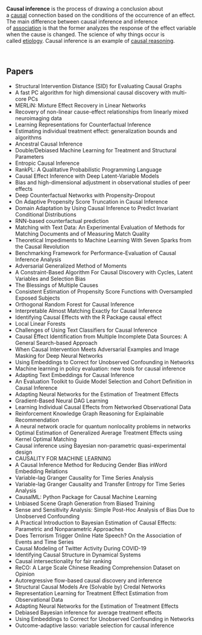 <p><strong>Causal inference</strong>&nbsp;is the process of drawing a conclusion about a&nbsp;<a class="mw-redirect" title="Causal" href="https://en.wikipedia.org/wiki/Causal">causal</a>&nbsp;connection based on the conditions of the occurrence of an effect. The main difference between causal inference and inference of&nbsp;<a class="mw-redirect" title="Association (statistics)" href="https://en.wikipedia.org/wiki/Association_(statistics)">association</a>&nbsp;is that the former analyzes the response of the effect variable when the cause is changed.&nbsp;The science of why things occur is called&nbsp;<a title="Etiology" href="https://en.wikipedia.org/wiki/Etiology">etiology</a>. Causal inference is an example of&nbsp;<a title="Causal reasoning" href="https://en.wikipedia.org/wiki/Causal_reasoning">causal reasoning</a>.</p>
</br>


<h2> Papers</h2>

<ul>

                             

 <li><a target="_blank" href="https://github.com/manjunath5496/Causal-Inference-Papers/blob/master/cia(1).pdf" style="text-decoration:none;">Structural Intervention Distance (SID) for Evaluating Causal Graphs</a></li>

 <li><a target="_blank" href="https://github.com/manjunath5496/Causal-Inference-Papers/blob/master/cia(2).pdf" style="text-decoration:none;">A fast PC algorithm for high dimensional causal discovery with multi-core PCs</a></li>

<li><a target="_blank" href="https://github.com/manjunath5496/Causal-Inference-Papers/blob/master/cia(3).pdf" style="text-decoration:none;">MERLiN: Mixture Effect Recovery in Linear Networks</a></li>
 <li><a target="_blank" href="https://github.com/manjunath5496/Causal-Inference-Papers/blob/master/cia(4).pdf" style="text-decoration:none;">Recovery of non-linear cause-effect relationships from linearly mixed neuroimaging data</a></li>                              
<li><a target="_blank" href="https://github.com/manjunath5496/Causal-Inference-Papers/blob/master/cia(5).pdf" style="text-decoration:none;">Learning Representations for Counterfactual Inference</a></li>
<li><a target="_blank" href="https://github.com/manjunath5496/Causal-Inference-Papers/blob/master/cia(6).pdf" style="text-decoration:none;">Estimating individual treatment effect: generalization bounds and algorithms</a></li>
 <li><a target="_blank" href="https://github.com/manjunath5496/Causal-Inference-Papers/blob/master/cia(7).pdf" style="text-decoration:none;">Ancestral Causal Inference</a></li>

 <li><a target="_blank" href="https://github.com/manjunath5496/Causal-Inference-Papers/blob/master/cia(8).pdf" style="text-decoration:none;"> Double/Debiased Machine Learning for Treatment and Structural Parameters </a></li>
   <li><a target="_blank" href="https://github.com/manjunath5496/Causal-Inference-Papers/blob/master/cia(9).pdf" style="text-decoration:none;">Entropic Causal Inference</a></li>
  
   
 <li><a target="_blank" href="https://github.com/manjunath5496/Causal-Inference-Papers/blob/master/cia(10).pdf" style="text-decoration:none;">RankPL: A Qualitative Probabilistic
Programming Language</a></li>                              
<li><a target="_blank" href="https://github.com/manjunath5496/Causal-Inference-Papers/blob/master/cia(11).pdf" style="text-decoration:none;">Causal Effect Inference with
Deep Latent-Variable Models</a></li>
<li><a target="_blank" href="https://github.com/manjunath5496/Causal-Inference-Papers/blob/master/cia(12).pdf" style="text-decoration:none;">Bias and high-dimensional adjustment in observational studies of peer effects</a></li>
<li><a target="_blank" href="https://github.com/manjunath5496/Causal-Inference-Papers/blob/master/cia(13).pdf" style="text-decoration:none;">Deep Counterfactual Networks with Propensity-Dropout</a></li>

<li><a target="_blank" href="https://github.com/manjunath5496/Causal-Inference-Papers/blob/master/cia(14).pdf" style="text-decoration:none;">On Adaptive Propensity Score Truncation in Causal Inference</a></li>
                              
<li><a target="_blank" href="https://github.com/manjunath5496/Causal-Inference-Papers/blob/master/cia(15).pdf" style="text-decoration:none;">Domain Adaptation by Using Causal Inference to Predict Invariant Conditional Distributions</a></li>

<li><a target="_blank" href="https://github.com/manjunath5496/Causal-Inference-Papers/blob/master/cia(16).pdf" style="text-decoration:none;">RNN-based counterfactual prediction</a></li>

  <li><a target="_blank" href="https://github.com/manjunath5496/Causal-Inference-Papers/blob/master/cia(17).pdf" style="text-decoration:none;">Matching with Text Data: An Experimental Evaluation of Methods for Matching Documents and of Measuring Match Quality</a></li>   
  
<li><a target="_blank" href="https://github.com/manjunath5496/Causal-Inference-Papers/blob/master/cia(18).pdf" style="text-decoration:none;">Theoretical Impediments to Machine Learning With Seven Sparks from the Causal Revolution</a></li> 

  
<li><a target="_blank" href="https://github.com/manjunath5496/Causal-Inference-Papers/blob/master/cia(19).pdf" style="text-decoration:none;">Benchmarking Framework for Performance-Evaluation of Causal Inference Analysis</a></li> 

<li><a target="_blank" href="https://github.com/manjunath5496/Causal-Inference-Papers/blob/master/cia(20).pdf" style="text-decoration:none;">Adversarial Generalized Method of Moments</a></li>

<li><a target="_blank" href="https://github.com/manjunath5496/Causal-Inference-Papers/blob/master/cia(21).pdf" style="text-decoration:none;">A Constraint-Based Algorithm For Causal Discovery with Cycles, Latent Variables and Selection Bias</a></li>
<li><a target="_blank" href="https://github.com/manjunath5496/Causal-Inference-Papers/blob/master/cia(22).pdf" style="text-decoration:none;">The Blessings of Multiple Causes</a></li> 
 
 
 
 
 
 <li><a target="_blank" href="https://github.com/manjunath5496/Causal-Inference-Papers/blob/master/cia(23).pdf" style="text-decoration:none;">Consistent Estimation of Propensity Score Functions with Oversampled Exposed Subjects</a></li> 
 

   <li><a target="_blank" href="https://github.com/manjunath5496/Causal-Inference-Papers/blob/master/cia(24).pdf" style="text-decoration:none;">Orthogonal Random Forest for Causal Inference</a></li>
 
   <li><a target="_blank" href="https://github.com/manjunath5496/Causal-Inference-Papers/blob/master/cia(25).pdf" style="text-decoration:none;">Interpretable Almost Matching Exactly for Causal Inference</a></li>                              
 <li><a target="_blank" href="https://github.com/manjunath5496/Causal-Inference-Papers/blob/master/cia(26).pdf" style="text-decoration:none;">Identifying Causal Effects with the R Package causal effect</a></li>
 <li><a target="_blank" href="https://github.com/manjunath5496/Causal-Inference-Papers/blob/master/cia(27).pdf" style="text-decoration:none;">Local Linear Forests</a></li>
   
 
   <li><a target="_blank" href="https://github.com/manjunath5496/Causal-Inference-Papers/blob/master/cia(28).pdf" style="text-decoration:none;">Challenges of Using Text Classifiers for Causal Inference</a></li>
 
   <li><a target="_blank" href="https://github.com/manjunath5496/Causal-Inference-Papers/blob/master/cia(29).pdf" style="text-decoration:none;">Causal Effect Identification from Multiple Incomplete Data Sources: A General Search-based Approach</a></li>                              

  <li><a target="_blank" href="https://github.com/manjunath5496/Causal-Inference-Papers/blob/master/cia(30).pdf" style="text-decoration:none;">When Causal Intervention Meets Adversarial Examples and Image Masking for Deep Neural Networks</a></li>
 
   <li><a target="_blank" href="https://github.com/manjunath5496/Causal-Inference-Papers/blob/master/cia(31).pdf" style="text-decoration:none;">Using Embeddings to Correct for Unobserved Confounding in Networks</a></li> 
    <li><a target="_blank" href="https://github.com/manjunath5496/Causal-Inference-Papers/blob/master/cia(32).pdf" style="text-decoration:none;">Machine learning in policy evaluation: new tools for causal inference</a></li> 

   <li><a target="_blank" href="https://github.com/manjunath5496/Causal-Inference-Papers/blob/master/cia(33).pdf" style="text-decoration:none;">Adapting Text Embeddings for Causal Inference</a></li>                              

  <li><a target="_blank" href="https://github.com/manjunath5496/Causal-Inference-Papers/blob/master/cia(34).pdf" style="text-decoration:none;">An Evaluation Toolkit to Guide Model Selection and Cohort Definition in Causal Inference</a></li> 
 
  <li><a target="_blank" href="https://github.com/manjunath5496/Causal-Inference-Papers/blob/master/cia(35).pdf" style="text-decoration:none;">Adapting Neural Networks for the Estimation of Treatment Effects</a></li> 

  <li><a target="_blank" href="https://github.com/manjunath5496/Causal-Inference-Papers/blob/master/cia(36).pdf" style="text-decoration:none;">Gradient-Based Neural DAG Learning</a></li> 
 
<li><a target="_blank" href="https://github.com/manjunath5496/Causal-Inference-Papers/blob/master/cia(37).pdf" style="text-decoration:none;">Learning Individual Causal Effects from Networked Observational Data</a></li>
 <li><a target="_blank" href="https://github.com/manjunath5496/Causal-Inference-Papers/blob/master/cia(38).pdf" style="text-decoration:none;">Reinforcement Knowledge Graph Reasoning for Explainable Recommendation</a></li>
<li><a target="_blank" href="https://github.com/manjunath5496/Causal-Inference-Papers/blob/master/cia(39).pdf" style="text-decoration:none;">A neural network oracle for quantum nonlocality problems in networks</a></li>
 <li><a target="_blank" href="https://github.com/manjunath5496/Causal-Inference-Papers/blob/master/cia(40).pdf" style="text-decoration:none;">Optimal Estimation of Generalized Average Treatment Effects using Kernel Optimal Matching</a></li>                              
<li><a target="_blank" href="https://github.com/manjunath5496/Causal-Inference-Papers/blob/master/cia(41).pdf" style="text-decoration:none;">Causal inference using Bayesian non-parametric quasi-experimental design</a></li>
<li><a target="_blank" href="https://github.com/manjunath5496/Causal-Inference-Papers/blob/master/cia(42).pdf" style="text-decoration:none;">CAUSALITY FOR MACHINE LEARNING</a></li>
 
  <li><a target="_blank" href="https://github.com/manjunath5496/Causal-Inference-Papers/blob/master/cia(43).pdf" style="text-decoration:none;">A Causal Inference Method for Reducing Gender Bias inWord Embedding Relations</a></li>
 <li><a target="_blank" href="https://github.com/manjunath5496/Causal-Inference-Papers/blob/master/cia(44).pdf" style="text-decoration:none;">Variable-lag Granger Causality
for Time Series Analysis</a></li>
   <li><a target="_blank" href="https://github.com/manjunath5496/Causal-Inference-Papers/blob/master/cia(45).pdf" style="text-decoration:none;">Variable-lag Granger Causality and Transfer Entropy for Time Series Analysis</a></li>  
   
<li><a target="_blank" href="https://github.com/manjunath5496/Causal-Inference-Papers/blob/master/cia(46).pdf" style="text-decoration:none;">CausalML: Python Package for Causal Machine Learning</a></li> 
                             
<li><a target="_blank" href="https://github.com/manjunath5496/Causal-Inference-Papers/blob/master/cia(47).pdf" style="text-decoration:none;">Unbiased Scene Graph Generation from Biased Training</a></li>
<li><a target="_blank" href="https://github.com/manjunath5496/Causal-Inference-Papers/blob/master/cia(48).pdf" style="text-decoration:none;">Sense and Sensitivity Analysis: Simple Post-Hoc Analysis of Bias Due to Unobserved Confounding</a></li>

<li><a target="_blank" href="https://github.com/manjunath5496/Causal-Inference-Papers/blob/master/cia(49).pdf" style="text-decoration:none;">A Practical Introduction to Bayesian Estimation of Causal Effects: Parametric and Nonparametric Approaches </a></li>
                              
<li><a target="_blank" href="https://github.com/manjunath5496/Causal-Inference-Papers/blob/master/cia(50).pdf" style="text-decoration:none;">Does Terrorism Trigger Online Hate Speech? On the Association of Events and Time Series</a></li>
<li><a target="_blank" href="https://github.com/manjunath5496/Causal-Inference-Papers/blob/master/cia(51).pdf" style="text-decoration:none;">Causal Modeling of Twitter
Activity During COVID-19</a></li>
<li><a target="_blank" href="https://github.com/manjunath5496/Causal-Inference-Papers/blob/master/cia(52).pdf" style="text-decoration:none;">Identifying Causal Structure in Dynamical Systems</a></li>

<li><a target="_blank" href="https://github.com/manjunath5496/Causal-Inference-Papers/blob/master/cia(53).pdf" style="text-decoration:none;">Causal intersectionality for fair ranking</a></li>
 
<li><a target="_blank" href="https://github.com/manjunath5496/Causal-Inference-Papers/blob/master/cia(54).pdf" style="text-decoration:none;">ReCO: A Large Scale Chinese
Reading Comprehension Dataset on Opinion</a></li>

<li><a target="_blank" href="https://github.com/manjunath5496/Causal-Inference-Papers/blob/master/cia(55).pdf" style="text-decoration:none;">Autoregressive flow-based causal discovery and inference</a></li>
 
  <li><a target="_blank" href="https://github.com/manjunath5496/Causal-Inference-Papers/blob/master/cia(56).pdf" style="text-decoration:none;">Structural Causal Models Are (Solvable by) Credal Networks </a></li>                              

  <li><a target="_blank" href="https://github.com/manjunath5496/Causal-Inference-Papers/blob/master/cia(57).pdf" style="text-decoration:none;">Representation Learning for Treatment Effect Estimation from Observational Data</a></li>
 
   <li><a target="_blank" href="https://github.com/manjunath5496/Causal-Inference-Papers/blob/master/cia(58).pdf" style="text-decoration:none;">Adapting Neural Networks for the Estimation of Treatment Effects</a></li>
    <li><a target="_blank" href="https://github.com/manjunath5496/Causal-Inference-Papers/blob/master/cia(59).pdf" style="text-decoration:none;">Debiased Bayesian inference for average treatment effects</a></li>
 
  <li><a target="_blank" href="https://github.com/manjunath5496/Causal-Inference-Papers/blob/master/cia(60).pdf" style="text-decoration:none;">Using Embeddings to Correct for Unobserved Confounding in Networks </a></li>
 
   <li><a target="_blank" href="https://github.com/manjunath5496/Causal-Inference-Papers/blob/master/cia(61).pdf" style="text-decoration:none;">Outcome-adaptive lasso: variable selection for causal inference</a></li>
 
</ul>
